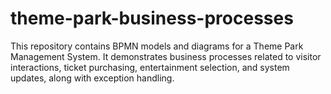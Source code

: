# theme-park-business-processes
This repository contains BPMN models and diagrams for a Theme Park Management System. It demonstrates business processes related to visitor interactions, ticket purchasing, entertainment selection, and system updates, along with exception handling.
